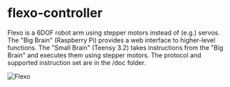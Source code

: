 # flexo-controller
Flexo is a 6DOF robot arm using stepper motors instead of (e.g.) servos. The "Big Brain" (Raspberry Pi) provides a web interface to higher-level functions. The "Small Brain" (Teensy 3.2) takes instructions from the "Big Brain" and executes them using stepper motors. The protocol and supported instruction set are in the /doc folder.

![Flexo](https://i.imgur.com/8qvTp5G.jpg)
 
